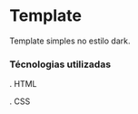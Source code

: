 # Template
Template simples no estilo dark.

<h3>Técnologias utilizadas</h3>
<p>. HTML</p>
<p>. CSS</p>
